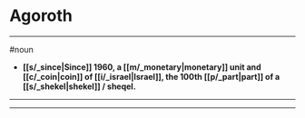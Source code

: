 # Agoroth
---
#noun
- **[[s/_since|Since]] 1960, a [[m/_monetary|monetary]] unit and [[c/_coin|coin]] of [[i/_israel|Israel]], the 100th [[p/_part|part]] of a [[s/_shekel|shekel]] / sheqel.**
---
---
